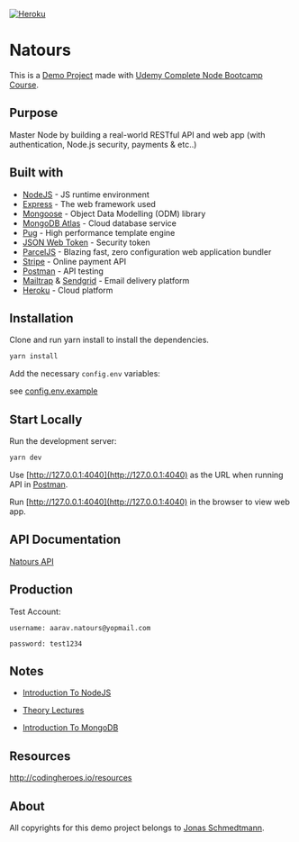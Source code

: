 [![Heroku](https://heroku-badge.herokuapp.com/?app=heroku-badge&style=flat)](https://natours2022.herokuapp.com)

# Natours

This is a [Demo Project](https://natours2022.herokuapp.com) made with [Udemy Complete Node Bootcamp Course](https://github.com/jonasschmedtmann/complete-node-bootcamp).

## Purpose

Master Node by building a real-world RESTful API and web app (with authentication, Node.js security, payments & etc..)

## Built with
* [NodeJS](https://nodejs.org/en/) - JS runtime environment
* [Express](http://expressjs.com/) - The web framework used
* [Mongoose](https://mongoosejs.com/) - Object Data Modelling (ODM) library
* [MongoDB Atlas](https://www.mongodb.com/cloud/atlas) - Cloud database service
* [Pug](https://pugjs.org/api/getting-started.html) - High performance template engine
* [JSON Web Token](https://jwt.io/) - Security token
* [ParcelJS](https://parceljs.org/) - Blazing fast, zero configuration web application bundler
* [Stripe](https://stripe.com/) - Online payment API
* [Postman](https://www.getpostman.com/) - API testing
* [Mailtrap](https://mailtrap.io/) & [Sendgrid](https://sendgrid.com/) - Email delivery platform
* [Heroku](https://www.heroku.com/) - Cloud platform

## Installation

Clone and run yarn install to install the dependencies.

```bash
yarn install
```

Add the necessary `config.env` variables:

see [config.env.example](https://github.com/chlzslvdr/Natours/blob/master/config.env.example)

## Start Locally

Run the development server:

```bash
yarn dev
```

Use [http://127.0.0.1:4040](http://127.0.0.1:4040) as the URL when running API in [Postman](https://www.postman.com/).

Run [http://127.0.0.1:4040](http://127.0.0.1:4040) in the browser to view web app.

## API Documentation

[Natours API](https://documenter.getpostman.com/view/5787929/UVkmPGGX)

## Production

Test Account:
```
username: aarav.natours@yopmail.com

password: test1234
```

## Notes

- [Introduction To NodeJS](https://github.com/chlzslvdr/Node-Farm/blob/master/Notes.md)

- [Theory Lectures](https://github.com/chlzslvdr/Node-Farm/blob/master/theory-lectures.pdf)

- [Introduction To MongoDB](IntroductionToMongoDB.md)

## Resources

http://codingheroes.io/resources

## About

All copyrights for this demo project belongs to [Jonas Schmedtmann](https://github.com/jonasschmedtmann).
